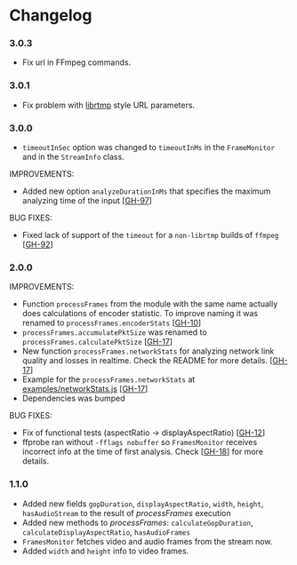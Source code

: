 # Changelog

### 3.0.3

- Fix url in FFmpeg commands.

### 3.0.1

- Fix problem with [librtmp](https://linux.die.net/man/3/librtmp) style URL parameters.

### 3.0.0

- `timeoutInSec` option was changed to `timeoutInMs` in the `FrameMonitor` and in the `StreamInfo` class.

IMPROVEMENTS:

- Added new option `analyzeDurationInMs` that specifies the maximum analyzing time of the input 
[[GH-97](https://github.com/LCMApps/video-quality-tools/issues/97)]

BUG FIXES:

- Fixed lack of support of the `timeout` for a `non-librtmp` builds of `ffmpeg` 
[[GH-92](https://github.com/LCMApps/video-quality-tools/issues/92)]

### 2.0.0

IMPROVEMENTS:

- Function `processFrames` from the module with the same name actually does calculations of encoder statistic. To
improve naming it was renamed to `processFrames.encoderStats`
[[GH-10](https://github.com/LCMApps/video-quality-tools/issues/10)]
- `processFrames.accumulatePktSize` was renamed to `processFrames.calculatePktSize`
[[GH-17](https://github.com/LCMApps/video-quality-tools/issues/17)]
- New function `processFrames.networkStats` for analyzing network link quality and losses in realtime. Check the
README for more details.
[[GH-17](https://github.com/LCMApps/video-quality-tools/issues/17)]
- Example for the `processFrames.networkStats` at [examples/networkStats.js](examples/networkStats.js)
[[GH-17](https://github.com/LCMApps/video-quality-tools/issues/17)]
- Dependencies was bumped

BUG FIXES:

- Fix of functional tests (aspectRatio -> displayAspectRatio)
[[GH-12](https://github.com/LCMApps/video-quality-tools/pull/12)]
- ffprobe ran without `-fflags nobuffer` so `FramesMonitor` receives incorrect info at the time of first analysis.
Check [[GH-18](https://github.com/LCMApps/video-quality-tools/pull/18)] for more details.

### 1.1.0

- Added new fields `gopDuration`, `displayAspectRatio`, `width`, `height`, `hasAudioStream` to the result of
_processFrames_ execution
- Added new methods to _processFrames_: `calculateGopDuration`, `calculateDisplayAspectRatio`, `hasAudioFrames`
- `FramesMonitor` fetches video and audio frames from the stream now.
- Added `width` and `height` info to video frames.
